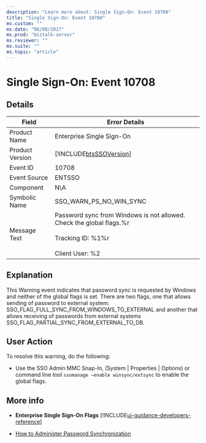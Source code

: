 ```yaml
---
description: "Learn more about: Single Sign-On: Event 10708"
title: "Single Sign-On: Event 10708"
ms.custom: ""
ms.date: "06/08/2017"
ms.prod: "biztalk-server"
ms.reviewer: ""
ms.suite: ""
ms.topic: "article"
---
```

# Single Sign-On: Event 10708
## Details  

| Field | Error Details |
|-----------------|--------------------------------------------------------------------------------------------------------------------------------|
|  Product Name   |                                                   Enterprise Single Sign-On                                                    |
| Product Version |                                   [!INCLUDE[btsSSOVersion](../includes/btsssoversion-md.md)]                                   |
|    Event ID     |                                                             10708                                                              |
|  Event Source   |                                                             ENTSSO                                                             |
|    Component    |                                                              N\A                                                               |
|  Symbolic Name  |                                                    SSO_WARN_PS_NO_WIN_SYNC                                                     |
|  Message Text   | Password sync from Windows is not allowed. Check the global flags.%r<br /><br /> Tracking ID: %1%r<br /><br /> Client User: %2 |

## Explanation  
 This Warning event indicates that password sync is requested by Windows and neither of the global flags is set. There are two flags, one that allows sending of password to external system: SSO_FLAG_FULL_SYNC_FROM_WINDOWS_TO_EXTERNAL and another that allows receiving of passwords from external systems SSO_FLAG_PARTIAL_SYNC_FROM_EXTERNAL_TO_DB.  

## User Action  
 To resolve this warning, do the following:  

-   Use the SSO Admin MMC Snap-In, (System &#124; Properties &#124; Options) or command line tool  `ssomanage –enable winsync/extsync` to enable the global flags.  

## More info

- **Enterprise Single Sign-On Flags** [!INCLUDE[ui-guidance-developers-reference](../includes/ui-guidance-developers-reference.md)]

- [How to Administer Password Synchronization](../core/how-to-administer-password-synchronization.md)
